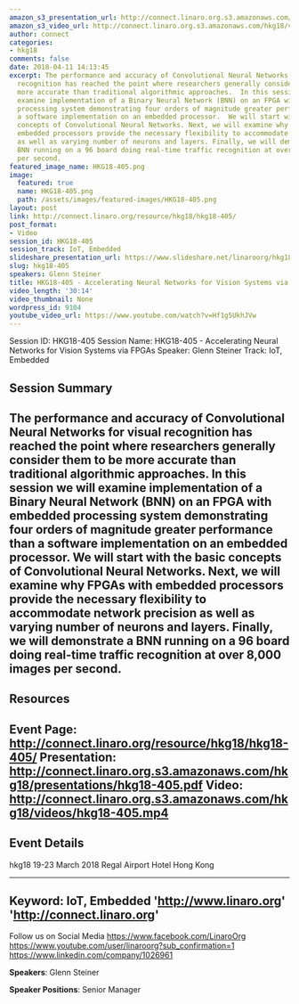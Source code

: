 ```yaml
---
amazon_s3_presentation_url: http://connect.linaro.org.s3.amazonaws.com/hkg18/presentations/hkg18-405.pdf
amazon_s3_video_url: http://connect.linaro.org.s3.amazonaws.com/hkg18/videos/hkg18-405.mp4
author: connect
categories:
- hkg18
comments: false
date: 2018-04-11 14:13:45
excerpt: The performance and accuracy of Convolutional Neural Networks for visual
  recognition has reached the point where researchers generally consider them to be
  more accurate than traditional algorithmic approaches.  In this session we will
  examine implementation of a Binary Neural Network (BNN) on an FPGA with embedded
  processing system demonstrating four orders of magnitude greater performance than
  a software implementation on an embedded processor.  We will start with the basic
  concepts of Convolutional Neural Networks. Next, we will examine why FPGAs with
  embedded processors provide the necessary flexibility to accommodate network precision
  as well as varying number of neurons and layers. Finally, we will demonstrate a
  BNN running on a 96 board doing real-time traffic recognition at over 8,000 images
  per second.
featured_image_name: HKG18-405.png
image:
  featured: true
  name: HKG18-405.png
  path: /assets/images/featured-images/HKG18-405.png
layout: post
link: http://connect.linaro.org/resource/hkg18/hkg18-405/
post_format:
- Video
session_id: HKG18-405
session_track: IoT, Embedded
slideshare_presentation_url: https://www.slideshare.net/linaroorg/hkg18405-accelerating-neural-networks-for-vision-systems-via-fpgas
slug: hkg18-405
speakers: Glenn Steiner
title: HKG18-405 - Accelerating Neural Networks for Vision Systems via FPGAs
video_length: '30:14'
video_thumbnail: None
wordpress_id: 9104
youtube_video_url: https://www.youtube.com/watch?v=Hf1g5UkhJVw
---
```


Session ID: HKG18-405
Session Name: HKG18-405 - Accelerating Neural Networks for Vision Systems via FPGAs
Speaker: Glenn Steiner
Track: IoT, Embedded


## Session Summary
The performance and accuracy of Convolutional Neural Networks for visual recognition has reached the point where researchers generally consider them to be more accurate than traditional algorithmic approaches.  In this session we will examine implementation of a Binary Neural Network (BNN) on an FPGA with embedded processing system demonstrating four orders of magnitude greater performance than a software implementation on an embedded processor.  We will start with the basic concepts of Convolutional Neural Networks. Next, we will examine why FPGAs with embedded processors provide the necessary flexibility to accommodate network precision as well as varying number of neurons and layers. Finally, we will demonstrate a BNN running on a 96 board doing real-time traffic recognition at over 8,000 images per second. 
---------------------------------------------------
## Resources
Event Page: http://connect.linaro.org/resource/hkg18/hkg18-405/
Presentation: http://connect.linaro.org.s3.amazonaws.com/hkg18/presentations/hkg18-405.pdf
Video: http://connect.linaro.org.s3.amazonaws.com/hkg18/videos/hkg18-405.mp4
 ---------------------------------------------------
## Event Details
hkg18
19-23 March 2018 
Regal Airport Hotel Hong Kong

---------------------------------------------------
Keyword: IoT, Embedded
'http://www.linaro.org'
'http://connect.linaro.org'
---------------------------------------------------
Follow us on Social Media
https://www.facebook.com/LinaroOrg
https://www.youtube.com/user/linaroorg?sub_confirmation=1
https://www.linkedin.com/company/1026961

**Speakers**: Glenn Steiner

**Speaker Positions**: Senior Manager